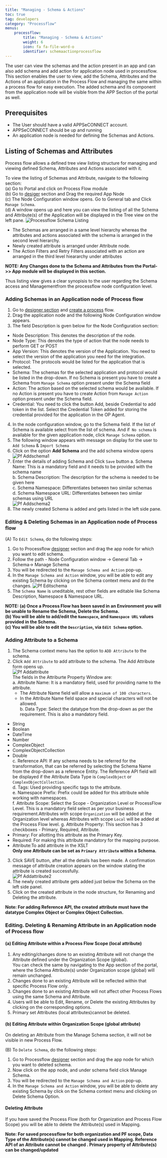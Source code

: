 ```yaml
---
title: "Managing - Schema & Actions"
toc: true
tag: developers
category: "Processflow"
menus: 
    processflow:     
        title: "Managing - Schema & Actions"
        weight: 6
        icon: fa fa-file-word-o
        identifier: schemaactionprocessflow
---
```


The user can view the schemas and the action present in an app and can also add schema and add action for application node used in processflow. 
This section enables the user to view, add the Schema, Attributes and the Actions of an application in the Process Flow and managing the same
within a process flow for easy execution. The added schema and its component from the application node will
be visible from the APP Section of the portal as well. 

## Prerequisites
- The User should have a valid APPSeCONNECT account.
- APPSeCONNECT should be up and running
- An application node  is needed for defining the Schemas and Actions.


## Listing of Schemas and Attributes

Process flow allows a defined tree view listing structure for managing and viewing
defined Schema, Attributes and Actions associated with it. 

To view the listing of Schemas and Attribute,  navigate to the following section:   
(a) Go to Portal and click on Process Flow module  
(b) Go to [desiger](/processflow/designer-processflow/) section and Drag the required App Node  
(c) The Node Configuration window opens. Go to General tab and Click `Manage Schema`.   
(d) A window opens up and here you can view the listing of all the Schema and Attribute(s) of the Application 
will be displayed in the Tree view on the left pane. 
![Processflow Schema Listing](../../staticfiles/processflow/media/processflow-schema-listing.png)
* The Schemas are arranged in a same level hierarchy whereas the attributes and actions associated with the schema is arranged in the second level 
hierarchy.
* Newly created attribute is arranged under Attribute node.
* The Action Filters and Retry Filters associated with an action are arranged in 
the third level hieararchy under attributes

**NOTE: Any Changes done to the Schema and Attributes from the Portal->> App module 
will be displayed in this section.**

Thus listing view gives a clear synopisis to the user regarding the Schema access and 
Managementfrom the processflow node configuration level. 


### Adding Schemas in an Application node of Process flow 

1) Go to [designer section](/processflow/designer-processflow/) and [create a process](/processflow/creating-processflow/) flow.  
2) Drag the application node and the following  Node Configuration window appears.  
3) The field Description is gven below for the Node Configuration section:  
* Node Description: This denotes the description of the node.  
* Node Type: This denotes the type of action that the node needs to perform GET or POST   
* App Version: This denotes the version of the Application. You need to select the version of the application you need for the integration.  
* Protocol: The protocols would be listed for the application that is selected.     
* Schema: The schemas for the selected application and protocol would be listed in the drop-down. If no Schema is present you have to create a Schema from `Manage Schema` option present under the Schema field  
* Action: The action based on the selected schema would be available. If no Action is present you have to create Action from `Manage Action` option present under the Schema field.  
* Credential: You need to click the button Add, beside Credential to add token in the list. Select the Credential Token added for storing the credential provided for the application in the OP Agent.    
4) In the node configuration window, go to the Schema field. If the list of Schema is available select from 
the list of schema. And if` No schema` is available for the given application node, click `Manage Schema` option.  
5) The following window appears with message on display for the user to `Add Schema` & `Import Schema`  
6) Click on the option **Add Schema** and the add schema window opens  
![Pf Addschema1](../../staticfiles/processflow/media/pf-addschema1.png)  
7) Enter the details of adding Schema and Click `Save` button 
 a. Schema Name: This is a mandatory field and it needs to be provided with the schema name    
 b. Schema Description: The description for the schema is needed to be given here   
 c. Schema Namespace: Differentiates between two similar schemas   
 d. Schema Namespace URL: Differentiates between two similar schemas using URL  
 ![Pf Addschema2](../../staticfiles/processflow/media/pf-addschema2.png)
8) The newly created Schema is added and gets listed in the left side pane.  

### Editing & Deleting Schemas in an Application node of Process flow 

(A) To `Edit Schema`, do the following steps:
     
1) Go to Processflow [designer](/processflow/designer-processflow/) section and drag the app node for which you want to edit schema.    
2) Follow the path - Node Configuration window -> General Tab -> Schema-> Manage Schema
3) You will be redirected to the `Manage Schema and Action` pop-up.    
4) In the `Manage Schema and Action` window, you will be able to edit any existing Schema by clicking on the Schema
context menu and do the changes.
![Pf Editschema](../../staticfiles/processflow/media/pf-editschema.png)   
5) The `Schema Name` is uneditable, rest other fields are editable like Schema Description, Namespace &
Namespace URL.
  
**NOTE: (a) Once a Process Flow has been saved in an Environment you will be
unable to Rename the Schema, Delete the Schema.  
(b) You will be able to add/edit the `Namespace`, and `Namespace URL` values provided in the Schema.  
(c) You will be able to edit the `Description`, via `Edit Schema` option.**

### Adding Attribute to a Schema

1) The Schema context menu has the option to `ADD Attribute` to the schema.  
2) Click `Add Attribute` to add attribute to the schema. The Add Attribute form opens up.  
![Pf Addattribute](../../staticfiles/processflow/media/pf-addattribute.png)  
The fields in the Attriburte Property Window are:   
a. Attribute Name: It is a mandatory field, used for providing name to the attribute. 
   * The Attribute Name field will allow a `maximum of 100 characters`.  
   * In the Attribute Name field space and special characters will not be allowed.    
b. Data Type: Select the datatype from the drop-down as per the requirement. This is also a mandatory field.    
 * String  
 * Boolean  
 * DateTime  
 * Number  
 * ComplexObject  
 * ComplexObjectCollection  
 * Double   
c. Reference API: If any schema needs to be referred for the transformation, that can be referred by selecting 
the Schema Name from the drop-down as a reference Entity. The Reference API field will be displayed if the Attribute Data Type is `ComplexObject` or `ComplexObjectCollection`.        
d. Tags: Used  providing specific tags to the attribute.  
e. Namespace Prefix: Prefix could be added for this attribute while working with namespaces.  
f. Attribute Scope: Select the Scope - Organization Level or ProcessFlow Level. This is a mandatory field
select as per your business requirement.Attributes with scope `Organization` will be added at the Organization
 level whereas Attributes with scope `Local` will be added at the Process Flow level. 
g. Attribute Property: This section has 3 checkboxes - Primary, Required, Attribute.   
* Primary: For allotting this attribute as the Primary Key.  
* Required: For making this attribute mandatory for the mapping purpose.  
* Attribute:To add attribute in the XSLT    
**Only one Attribute can be set as `Primary Attribute` within a Schema.**  
3) Click SAVE button, after all the details has been made. A confirmation message of attribute creation
appears on the window stating the attribute is created successfully.  
![Pf Addattribute2](../../staticfiles/processflow/media/pf-addattribute2.png)  
4) The newly created attribute gets added just below the Schema on the left side panel.    
5) Click on the created attribute in the node structure, for Renaming and Deleting 
the attribute.  

**Note: For adding Reference API, the created attribute must have the datatype Complex Object or Complex Object Collection.**

### Editing. Deleting & Renaming Attribute in an Application node of Process flow 

#### (a) Editing Attribute within a  Process Flow Scope (local attribute)

1) Any editing/changes done to an existing Attribute will not change the Attribute defined under the Organization Scope (global).    
You can check the same by navigating to the App section of the portal, where the Schema Attribute(s) under Organization scope (global) will remain unchanged.
2) Changes done to an existing Attribute will be reflected within that specific Process Flow only.
3) Changes done to an existing Attribute will not affect other Process Flows using the same Schema and Attribute.
4) Users will be able to Edit, Rename, or Delete the existing Attributes by clicking on the corresponding options.
5) Primary set Attributes (local attributes)cannot be deleted.

#### (b) Editing Attribute within Organization Scope (global attribute)
On deleting an Attribute from the Manage Schema section, it will not be visible in new Process Flow.

(B) To `Delete Schema`, do the following steps:

1) Go to Processflow [designer](/processflow/designer-processflow/) section and drag the app node for which you want to deleted schema.
2) Now click on the app node, and under schema field click Manage Schema.
3) You will be redirected to the `Manage Schema and Action` pop-up.
4) In the `Manage Schema and Action` window, you will be able to delete any existing Schema by click on the Schema
context menu and clicking on Delete Schema Option.

#### Deleting Attribute

If you have saved the Process Flow (both for Organization and Process Flow Scope)
you will be able to delete the Attribute(s) used in Mapping.

**Note: For saved processflow for both organization and PF scope, 
        Data Type of the Attribute(s) cannot be changed used in Mapping.
        Reference API of an Attribute cannot be changed . 
        Primary property of Attribute(s) can be changed/updated**

